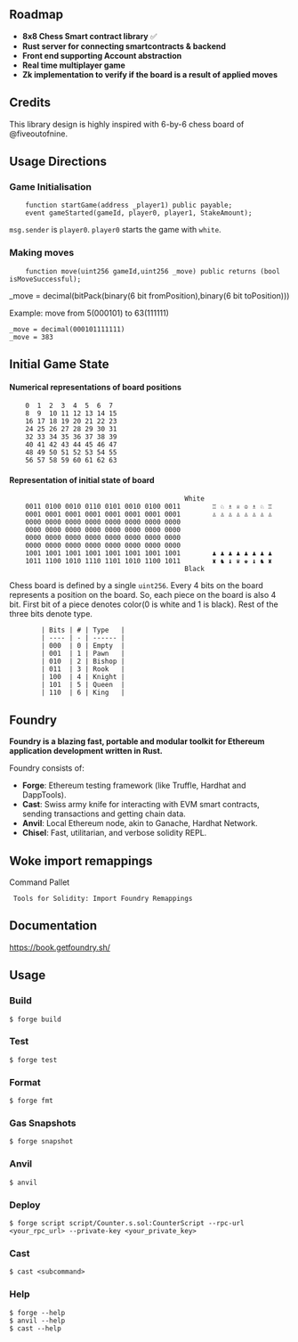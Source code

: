 ## Roadmap

- **8x8 Chess Smart contract library** ✅
- **Rust server for connecting smartcontracts & backend** 
- **Front end supporting Account abstraction** 
- **Real time multiplayer game**
- **Zk implementation to verify if the board is a result of applied moves**

## Credits
This library design is highly inspired with 6-by-6 chess board of @fiveoutofnine.

## Usage Directions

### Game Initialisation

```Solidity
    function startGame(address _player1) public payable;
    event gameStarted(gameId, player0, player1, StakeAmount);
```
`msg.sender` is `player0`.
`player0` starts the game with `white`.

### Making moves
```Solidity
    function move(uint256 gameId,uint256 _move) public returns (bool isMoveSuccessful);
```

_move = decimal(bitPack(binary(6 bit fromPosition),binary(6 bit toPosition)))

Example: move from 5(000101) to 63(111111)

```
_move = decimal(000101111111)
_move = 383
```
## Initial Game State

#### Numerical representations of board positions

        0  1  2  3  4  5  6  7
        8  9  10 11 12 13 14 15 
        16 17 18 19 20 21 22 23
        24 25 26 27 28 29 30 31
        32 33 34 35 36 37 38 39 
        40 41 42 43 44 45 46 47
        48 49 50 51 52 53 54 55
        56 57 58 59 60 61 62 63

#### Representation of initial state of board
                                                White
        0011 0100 0010 0110 0101 0010 0100 0011        ♖ ♘ ♗ ♕ ♔ ♗ ♘ ♖
        0001 0001 0001 0001 0001 0001 0001 0001        ♙ ♙ ♙ ♙ ♙ ♙ ♙ ♙
        0000 0000 0000 0000 0000 0000 0000 0000
        0000 0000 0000 0000 0000 0000 0000 0000
        0000 0000 0000 0000 0000 0000 0000 0000
        0000 0000 0000 0000 0000 0000 0000 0000
        1001 1001 1001 1001 1001 1001 1001 1001        ♟ ♟ ♟ ♟ ♟ ♟ ♟ ♟
        1011 1100 1010 1110 1101 1010 1100 1011        ♜ ♞ ♝ ♛ ♚ ♝ ♞ ♜
                                                Black

Chess board is defined by a single `uint256`. Every 4 bits on the board represents a position on the board.
So, each piece on the board is also 4 bit.
First bit of a piece denotes color(0 is white and 1 is black).
Rest of the three bits denote type.
```
        | Bits | # | Type   |
        | ---- | - | ------ |
        | 000  | 0 | Empty  |
        | 001  | 1 | Pawn   |
        | 010  | 2 | Bishop |
        | 011  | 3 | Rook   |
        | 100  | 4 | Knight |
        | 101  | 5 | Queen  |
        | 110  | 6 | King   |
```

## Foundry

**Foundry is a blazing fast, portable and modular toolkit for Ethereum application development written in Rust.**

Foundry consists of:

-   **Forge**: Ethereum testing framework (like Truffle, Hardhat and DappTools).
-   **Cast**: Swiss army knife for interacting with EVM smart contracts, sending transactions and getting chain data.
-   **Anvil**: Local Ethereum node, akin to Ganache, Hardhat Network.
-   **Chisel**: Fast, utilitarian, and verbose solidity REPL.

## Woke import remappings

Command Pallet
```
 Tools for Solidity: Import Foundry Remappings
```

## Documentation

https://book.getfoundry.sh/

## Usage

### Build

```shell
$ forge build
```

### Test

```shell
$ forge test
```

### Format

```shell
$ forge fmt
```

### Gas Snapshots

```shell
$ forge snapshot
```

### Anvil

```shell
$ anvil
```

### Deploy

```shell
$ forge script script/Counter.s.sol:CounterScript --rpc-url <your_rpc_url> --private-key <your_private_key>
```

### Cast

```shell
$ cast <subcommand>
```

### Help

```shell
$ forge --help
$ anvil --help
$ cast --help
```
